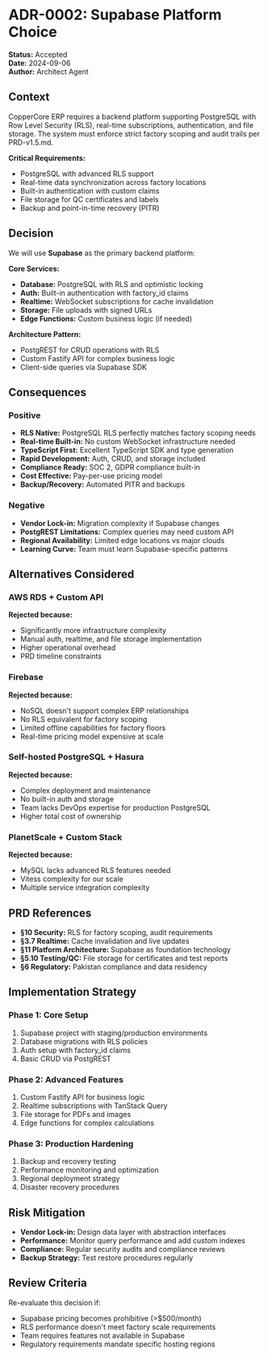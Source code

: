 # ADR-0002: Supabase Platform Choice

**Status:** Accepted  
**Date:** 2024-09-06  
**Author:** Architect Agent

## Context

CopperCore ERP requires a backend platform supporting PostgreSQL with Row Level Security (RLS), real-time subscriptions, authentication, and file storage. The system must enforce strict factory scoping and audit trails per PRD-v1.5.md.

**Critical Requirements:**
- PostgreSQL with advanced RLS support
- Real-time data synchronization across factory locations
- Built-in authentication with custom claims
- File storage for QC certificates and labels
- Backup and point-in-time recovery (PITR)

## Decision

We will use **Supabase** as the primary backend platform:

**Core Services:**
- **Database:** PostgreSQL with RLS and optimistic locking
- **Auth:** Built-in authentication with factory_id claims
- **Realtime:** WebSocket subscriptions for cache invalidation
- **Storage:** File uploads with signed URLs
- **Edge Functions:** Custom business logic (if needed)

**Architecture Pattern:**
- PostgREST for CRUD operations with RLS
- Custom Fastify API for complex business logic
- Client-side queries via Supabase SDK

## Consequences

### Positive
- **RLS Native:** PostgreSQL RLS perfectly matches factory scoping needs
- **Real-time Built-in:** No custom WebSocket infrastructure needed
- **TypeScript First:** Excellent TypeScript SDK and type generation
- **Rapid Development:** Auth, CRUD, and storage included
- **Compliance Ready:** SOC 2, GDPR compliance built-in
- **Cost Effective:** Pay-per-use pricing model
- **Backup/Recovery:** Automated PITR and backups

### Negative
- **Vendor Lock-in:** Migration complexity if Supabase changes
- **PostgREST Limitations:** Complex queries may need custom API
- **Regional Availability:** Limited edge locations vs major clouds
- **Learning Curve:** Team must learn Supabase-specific patterns

## Alternatives Considered

### AWS RDS + Custom API
**Rejected because:**
- Significantly more infrastructure complexity
- Manual auth, realtime, and file storage implementation
- Higher operational overhead
- PRD timeline constraints

### Firebase
**Rejected because:**
- NoSQL doesn't support complex ERP relationships
- No RLS equivalent for factory scoping
- Limited offline capabilities for factory floors
- Real-time pricing model expensive at scale

### Self-hosted PostgreSQL + Hasura
**Rejected because:**
- Complex deployment and maintenance
- No built-in auth and storage
- Team lacks DevOps expertise for production PostgreSQL
- Higher total cost of ownership

### PlanetScale + Custom Stack
**Rejected because:**
- MySQL lacks advanced RLS features needed
- Vitess complexity for our scale
- Multiple service integration complexity

## PRD References

- **§10 Security:** RLS for factory scoping, audit requirements
- **§3.7 Realtime:** Cache invalidation and live updates
- **§11 Platform Architecture:** Supabase as foundation technology
- **§5.10 Testing/QC:** File storage for certificates and test reports
- **§6 Regulatory:** Pakistan compliance and data residency

## Implementation Strategy

### Phase 1: Core Setup
1. Supabase project with staging/production environments
2. Database migrations with RLS policies
3. Auth setup with factory_id claims
4. Basic CRUD via PostgREST

### Phase 2: Advanced Features  
1. Custom Fastify API for business logic
2. Realtime subscriptions with TanStack Query
3. File storage for PDFs and images
4. Edge functions for complex calculations

### Phase 3: Production Hardening
1. Backup and recovery testing
2. Performance monitoring and optimization
3. Regional deployment strategy
4. Disaster recovery procedures

## Risk Mitigation

- **Vendor Lock-in:** Design data layer with abstraction interfaces
- **Performance:** Monitor query performance and add custom indexes
- **Compliance:** Regular security audits and compliance reviews
- **Backup Strategy:** Test restore procedures regularly

## Review Criteria

Re-evaluate this decision if:
- Supabase pricing becomes prohibitive (>$500/month)
- RLS performance doesn't meet factory scale requirements
- Team requires features not available in Supabase
- Regulatory requirements mandate specific hosting regions